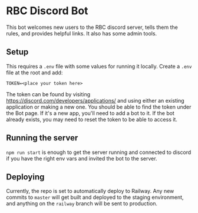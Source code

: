 # RBC Discord Bot

This bot welcomes new users to the RBC discord server, tells them the rules, and provides helpful links. It also has some admin tools.

## Setup

This requires a `.env` file with some values for running it locally. Create a `.env` file at the root and add:

```
TOKEN=<place your token here>
```

The token can be found by visiting https://discord.com/developers/applications/ and using either an existing application or making a new one. You should be able to find the token under the Bot page. If it's a new app, you'll need to add a bot to it. If the bot already exists, you may need to reset the token to be able to access it.

## Running the server

`npm run start` is enough to get the server running and connected to discord if you have the right env vars and invited the bot to the server.

## Deploying

Currently, the repo is set to automatically deploy to Railway. Any new commits to `master` will get built and deployed to the staging environment, and anything on the `railway` branch will be sent to production.
